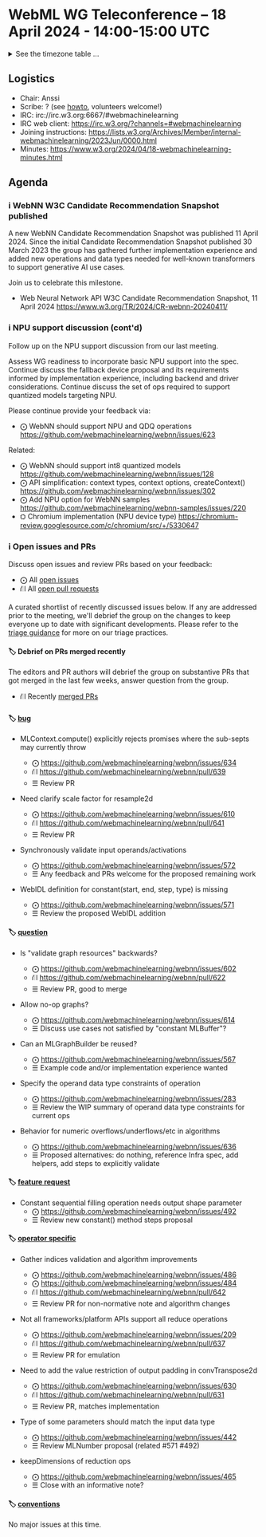 # WebML WG Teleconference – 18 April 2024 - 14:00-15:00 UTC

<details><summary>See the timezone table ...</summary>
<table>
<tr><td> San Francisco <td> Thu, 18 April 2024 <td> 07:00 <td> UTC-7 hours 
<tr><td> Boston <td> Thu, 18 April 2024 <td> 10:00 <td> UTC-4 hours  
<tr><td> London <td> Thu, 18 April 2024 <td> 15:00 <td> UTC+1 hours  
<tr><td> Berlin <td> Thu, 18 April 2024 <td> 16:00 <td> UTC+2 hours 
<tr><td> Helsinki <td> Thu, 18 April 2024 <td> 17:00 <td> UTC+3 hours 
<tr><td> Shanghai <td> Thu, 18 April 2024 <td> 22:00 <td> UTC+8 hours
<tr><td> Tokyo <td> Thu, 18 April 2024 <td> 23:00 <td> UTC+9 hours
<tr><td> UTC <td> Thu, 18 April 2024 <td colspan=2> 14:00 UTC
</table>

Other locations: https://www.timeanddate.com/worldclock/fixedtime.html?iso=20240418T14
</details>

## Logistics

* Chair: Anssi
* Scribe: ? (see [howto](https://github.com/webmachinelearning/meetings/blob/main/scribe-howto.md), volunteers welcome!)
* IRC: irc://irc.w3.org:6667/#webmachinelearning
* IRC web client: https://irc.w3.org/?channels=#webmachinelearning
* Joining instructions: https://lists.w3.org/Archives/Member/internal-webmachinelearning/2023Jun/0000.html
* Minutes: https://www.w3.org/2024/04/18-webmachinelearning-minutes.html

## Agenda

### ℹ️ WebNN W3C Candidate Recommendation Snapshot published

A new WebNN Candidate Recommendation Snapshot was published 11 April 2024. Since the initial Candidate Recommendation Snapshot published 30 March 2023 the group has gathered further implementation experience and added new operations and data types needed for well-known transformers to support generative AI use cases.

Join us to celebrate this milestone.

- Web Neural Network API W3C Candidate Recommendation Snapshot, 11 April 2024 https://www.w3.org/TR/2024/CR-webnn-20240411/

### ℹ️ NPU support discussion (cont'd)

Follow up on the NPU support discussion from our last meeting.

Assess WG readiness to incorporate basic NPU support into the spec. Continue discuss the fallback device proposal and its requirements informed by implementation experience, including backend and driver considerations. Continue discuss the set of ops required to support quantized models targeting NPU.

Please continue provide your feedback via:

- ⨀ WebNN should support NPU and QDQ operations https://github.com/webmachinelearning/webnn/issues/623

Related:

- ⨀ WebNN should support int8 quantized models https://github.com/webmachinelearning/webnn/issues/128
- ⨀ API simplification: context types, context options, createContext() https://github.com/webmachinelearning/webnn/issues/302
- ⨀ Add NPU option for WebNN samples https://github.com/webmachinelearning/webnn-samples/issues/220
- ⛭ Chromium implementation (NPU device type) https://chromium-review.googlesource.com/c/chromium/src/+/5330647

### ℹ️ Open issues and PRs

Discuss open issues and review PRs based on your feedback:

- ⨀ All [open issues](https://github.com/webmachinelearning/webnn/issues)
- ⛙ All [open pull requests](https://github.com/webmachinelearning/webnn/pulls)

A curated shortlist of recently discussed issues below. If any are addressed prior to the meeting, we'll debrief the group on the changes to keep everyone up to date with significant developments. Please refer to the [triage guidance](https://github.com/webmachinelearning/webnn/blob/main/docs/IssueTriage.md) for more on our triage practices.

#### 🏷️ Debrief on PRs merged recently

The editors and PR authors will debrief the group on substantive PRs that got merged in the last few weeks, answer question from the group.

- ⛙ Recently [merged PRs](https://github.com/webmachinelearning/webnn/pulls?q=is%3Apr+is%3Amerged)

#### 🏷️ [bug](https://github.com/webmachinelearning/webnn/labels/bug)

- MLContext.compute() explicitly rejects promises where the sub-septs may currently throw
  - ⨀ https://github.com/webmachinelearning/webnn/issues/634
  - ⛙ https://github.com/webmachinelearning/webnn/pull/639
  - ☰ Review PR

- Need clarify scale factor for resample2d
  - ⨀ https://github.com/webmachinelearning/webnn/issues/610
  - ⛙ https://github.com/webmachinelearning/webnn/pull/641
  - ☰ Review PR

- Synchronously validate input operands/activations 
  - ⨀ https://github.com/webmachinelearning/webnn/issues/572
  - ☰ Any feedback and PRs welcome for the proposed remaining work

- WebIDL definition for constant(start, end, step, type) is missing
  - ⨀ https://github.com/webmachinelearning/webnn/issues/571
  - ☰ Review the proposed WebIDL addition

#### 🏷️ [question](https://github.com/webmachinelearning/webnn/labels/question)

- Is "validate graph resources" backwards?
  - ⨀ https://github.com/webmachinelearning/webnn/issues/602
  - ⛙ https://github.com/webmachinelearning/webnn/pull/622
  - ☰ Review PR, good to merge

- Allow no-op graphs?
  - ⨀ https://github.com/webmachinelearning/webnn/issues/614
  - ☰ Discuss use cases not satisfied by "constant MLBuffer"?

- Can an MLGraphBuilder be reused?
  - ⨀ https://github.com/webmachinelearning/webnn/issues/567 
  - ☰ Example code and/or implementation experience wanted

- Specify the operand data type constraints of operation
  - ⨀ https://github.com/webmachinelearning/webnn/issues/283
  - ☰ Review the WIP summary of operand data type constraints for current ops

- Behavior for numeric overflows/underflows/etc in algorithms
  - ⨀ https://github.com/webmachinelearning/webnn/issues/636
  - ☰ Proposed alternatives: do nothing, reference Infra spec, add helpers, add steps to explicitly validate

#### 🏷️ [feature request](https://github.com/webmachinelearning/webnn/labels/feature%20request)

- Constant sequential filling operation needs output shape parameter
  - ⨀ https://github.com/webmachinelearning/webnn/issues/492
  - ☰ Review new constant() method steps proposal

#### 🏷️ [operator specific](https://github.com/webmachinelearning/webnn/labels/operator%20specific)

- Gather indices validation and algorithm improvements
  - ⨀ https://github.com/webmachinelearning/webnn/issues/486
  - ⨀ https://github.com/webmachinelearning/webnn/issues/484
  - ⛙ https://github.com/webmachinelearning/webnn/pull/642
  - ☰ Review PR for non-normative note and algorithm changes 

- Not all frameworks/platform APIs support all reduce operations
  - ⨀ https://github.com/webmachinelearning/webnn/issues/209
  - ⛙ https://github.com/webmachinelearning/webnn/pull/637
  - ☰ Review PR for emulation

- Need to add the value restriction of output padding in convTranspose2d
  - ⨀ https://github.com/webmachinelearning/webnn/issues/630
  - ⛙ https://github.com/webmachinelearning/webnn/pull/631
  - ☰ Review PR, matches implementation

- Type of some parameters should match the input data type
  - ⨀ https://github.com/webmachinelearning/webnn/issues/442
  - ☰ Review MLNumber proposal (related #571 #492)

- keepDimensions of reduction ops
  - ⨀ https://github.com/webmachinelearning/webnn/issues/465
  - ☰ Close with an informative note?

#### 🏷️ [conventions](https://github.com/webmachinelearning/webnn/labels/conventions)

No major issues at this time.







